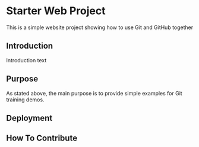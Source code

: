 # Starter Web Project

This is a simple website project showing how to use Git and GitHub together

## Introduction

Introduction text

## Purpose

As stated above, the main purpose is to provide simple examples for Git training demos.

## Deployment

## How To Contribute